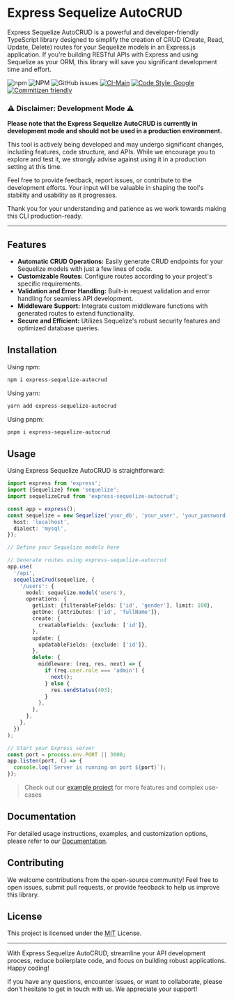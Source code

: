 # Express Sequelize AutoCRUD

Express Sequelize AutoCRUD is a powerful and developer-friendly TypeScript library designed to simplify the creation of CRUD (Create, Read, Update, Delete) routes for your Sequelize models in an Express.js application. If you're building RESTful APIs with Express and using Sequelize as your ORM, this library will save you significant development time and effort.

![npm](https://img.shields.io/npm/v/express-sequelize-autocrud)
![NPM](https://img.shields.io/npm/l/express-sequelize-autocrud)
![GitHub issues](https://img.shields.io/github/issues/doralteres/express-sequelize-autocrud)
[![CI-Main](https://github.com/doralteres/express-sequelize-crud/actions/workflows/release.yaml/badge.svg)](https://github.com/doralteres/express-sequelize-crud/actions/workflows/release.yaml)
[![Code Style: Google](https://img.shields.io/badge/code%20style-google-blueviolet.svg)](https://github.com/google/gts)
[![Commitizen friendly](https://img.shields.io/badge/commitizen-friendly-brightgreen.svg)](http://commitizen.github.io/cz-cli/)

### ⚠️ Disclaimer: Development Mode ⚠️

**Please note that the Express Sequelize AutoCRUD is currently in development mode and should not be used in a production environment.**

This tool is actively being developed and may undergo significant changes, including features, code structure, and APIs. While we encourage you to explore and test it, we strongly advise against using it in a production setting at this time.

Feel free to provide feedback, report issues, or contribute to the development efforts. Your input will be valuable in shaping the tool's stability and usability as it progresses.

Thank you for your understanding and patience as we work towards making this CLI production-ready.

---

## Features

- **Automatic CRUD Operations:** Easily generate CRUD endpoints for your Sequelize models with just a few lines of code.
- **Customizable Routes:** Configure routes according to your project's specific requirements.
- **Validation and Error Handling:** Built-in request validation and error handling for seamless API development.
- **Middleware Support:** Integrate custom middleware functions with generated routes to extend functionality.
- **Secure and Efficient:** Utilizes Sequelize's robust security features and optimized database queries.

## Installation

Using npm:

```bash
npm i express-sequelize-autocrud
```

Using yarn:

```bash
yarn add express-sequelize-autocrud
```

Using pnpm:

```bash
pnpm i express-sequelize-autocrud
```

## Usage

Using Express Sequelize AutoCRUD is straightforward:

```typescript
import express from 'express';
import {Sequelize} from 'sequelize';
import sequelizeCrud from 'express-sequelize-autocrud';

const app = express();
const sequelize = new Sequelize('your_db', 'your_user', 'your_password', {
  host: 'localhost',
  dialect: 'mysql',
});

// Define your Sequelize models here

// Generate routes using express-sequelize-autocrud
app.use(
  '/api',
  sequelizeCrud(sequelize, {
    '/users': {
      model: sequelize.model('users'),
      operations: {
        getList: {filterableFields: ['id', 'gender'], limit: 100},
        getOne: {attributes: ['id', 'fullName']},
        create: {
          creatableFields: {exclude: ['id']},
        },
        update: {
          updatableFields: {exclude: ['id']},
        },
        delete: {
          middleware: (req, res, next) => {
            if (req.user.role === 'admin') {
              next();
            } else {
              res.sendStatus(403);
            }
          },
        },
      },
    },
  })
);

// Start your Express server
const port = process.env.PORT || 3000;
app.listen(port, () => {
  console.log(`Server is running on port ${port}`);
});
```

> Check out our [example project](./example) for more features and complex use-cases

## Documentation

For detailed usage instructions, examples, and customization options, please refer to our [Documentation](./DOCUMENTATION.md).

## Contributing

We welcome contributions from the open-source community! Feel free to open issues, submit pull requests, or provide feedback to help us improve this library.

## License

This project is licensed under the [MIT](./LICENSE) License.

---

With Express Sequelize AutoCRUD, streamline your API development process, reduce boilerplate code, and focus on building robust applications. Happy coding!

If you have any questions, encounter issues, or want to collaborate, please don't hesitate to get in touch with us. We appreciate your support!
